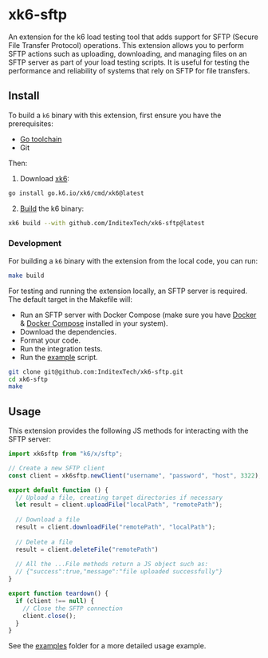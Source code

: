 # xk6-sftp

An extension for the k6 load testing tool that adds support for SFTP (Secure File Transfer Protocol) operations. This extension allows you to perform SFTP actions such as uploading, downloading, and managing files on an SFTP server as part of your load testing scripts. It is useful for testing the performance and reliability of systems that rely on SFTP for file transfers.

## Install

To build a `k6` binary with this extension, first ensure you have the prerequisites:

- [Go toolchain](https://go101.org/article/go-toolchain.html)
- Git

Then:

1. Download [xk6](https://github.com/grafana/xk6):
```bash
go install go.k6.io/xk6/cmd/xk6@latest
```

2. [Build](https://github.com/grafana/xk6#command-usage) the k6 binary:
```bash
xk6 build --with github.com/InditexTech/xk6-sftp@latest
```

### Development

For building a `k6` binary with the extension from the local code, you can run:

```bash
make build
```

For testing and running the extension locally, an SFTP server is required. The default target in the Makefile will:

- Run an SFTP server with Docker Compose (make sure you have [Docker](https://docs.docker.com/engine/install/) & [Docker Compose](https://docs.docker.com/compose/install/) installed in your system).
- Download the dependencies.
- Format your code.
- Run the integration tests.
- Run the [example](examples/main.js) script.

```bash
git clone git@github.com:InditexTech/xk6-sftp.git
cd xk6-sftp
make
```

## Usage

This extension provides the following JS methods for interacting with the SFTP server:

```javascript
import xk6sftp from "k6/x/sftp";

// Create a new SFTP client
const client = xk6sftp.newClient("username", "password", "host", 3322);

export default function () {
  // Upload a file, creating target directories if necessary
  let result = client.uploadFile("localPath", "remotePath");
  
  // Download a file
  result = client.downloadFile("remotePath", "localPath");
  
  // Delete a file
  result = client.deleteFile("remotePath")
  
  // All the ...File methods return a JS object such as:
  // {"success":true,"message":"file uploaded successfully"}
}

export function teardown() {
  if (client !== null) {
    // Close the SFTP connection
    client.close();
  }
}
```

See the [examples](./examples) folder for a more detailed usage example.
